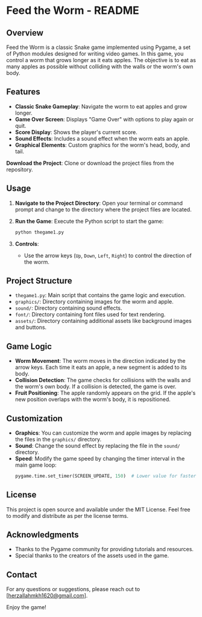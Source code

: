 # Feed the Worm - README

## Overview

Feed the Worm is a classic Snake game implemented using Pygame, a set of Python modules designed for writing video games. In this game, you control a worm that grows longer as it eats apples. The objective is to eat as many apples as possible without colliding with the walls or the worm's own body.

## Features

- **Classic Snake Gameplay**: Navigate the worm to eat apples and grow longer.
- **Game Over Screen**: Displays "Game Over" with options to play again or quit.
- **Score Display**: Shows the player's current score.
- **Sound Effects**: Includes a sound effect when the worm eats an apple.
- **Graphical Elements**: Custom graphics for the worm's head, body, and tail.


 **Download the Project**: Clone or download the project files from the repository.

## Usage

1. **Navigate to the Project Directory**: Open your terminal or command prompt and change to the directory where the project files are located.

2. **Run the Game**: Execute the Python script to start the game:
    ```bash
    python thegame1.py
    ```

3. **Controls**:
    - Use the arrow keys (`Up`, `Down`, `Left`, `Right`) to control the direction of the worm.

## Project Structure

- `thegame1.py`: Main script that contains the game logic and execution.
- `graphics/`: Directory containing images for the worm and apple.
- `sound/`: Directory containing sound effects.
- `font/`: Directory containing font files used for text rendering.
- `assets/`: Directory containing additional assets like background images and buttons.

## Game Logic

- **Worm Movement**: The worm moves in the direction indicated by the arrow keys. Each time it eats an apple, a new segment is added to its body.
- **Collision Detection**: The game checks for collisions with the walls and the worm's own body. If a collision is detected, the game is over.
- **Fruit Positioning**: The apple randomly appears on the grid. If the apple's new position overlaps with the worm's body, it is repositioned.

## Customization

- **Graphics**: You can customize the worm and apple images by replacing the files in the `graphics/` directory.
- **Sound**: Change the sound effect by replacing the file in the `sound/` directory.
- **Speed**: Modify the game speed by changing the timer interval in the main game loop:
    ```python
    pygame.time.set_timer(SCREEN_UPDATE, 150)  # Lower value for faster game, higher for slower
    ```

## License

This project is open source and available under the MIT License. Feel free to modify and distribute as per the license terms.

## Acknowledgments

- Thanks to the Pygame community for providing tutorials and resources.
- Special thanks to the creators of the assets used in the game.

## Contact

For any questions or suggestions, please reach out to [herzallahmkh1620@gmail.com].

Enjoy the game!
